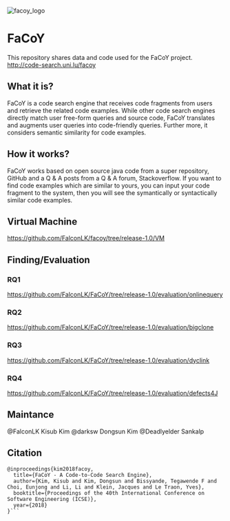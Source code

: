 ![facoy_logo](https://user-images.githubusercontent.com/26062775/29922353-86fa005c-8e55-11e7-88ef-42a735cf42c4.png)

# FaCoY
This repository shares data and code used for the FaCoY project.
http://code-search.uni.lu/facoy

## What it is?
FaCoY is a code search engine that receives code fragments from users and retrieve the related code examples. While other code search engines directly match user free-form queries and source code, FaCoY translates and augments user queries into code-friendly queries. Further more, it considers semantic similarity for code examples.

## How it works?
FaCoY works based on open source java code from a super repository, GitHub and a Q & A posts from a Q & A forum, Stackoverflow. If you want to find code examples which are similar to yours, you can input your code fragment to the system, then you will see the symantically or syntactically similar code examples.

## Virtual Machine
https://github.com/FalconLK/facoy/tree/release-1.0/VM

## Finding/Evaluation
### RQ1
https://github.com/FalconLK/FaCoY/tree/release-1.0/evaluation/onlinequery

### RQ2
https://github.com/FalconLK/FaCoY/tree/release-1.0/evaluation/bigclone

### RQ3
https://github.com/FalconLK/FaCoY/tree/release-1.0/evaluation/dyclink

### RQ4
https://github.com/FalconLK/FaCoY/tree/release-1.0/evaluation/defects4J

## Maintance
@FalconLK Kisub Kim
@darksw Dongsun Kim
@Deadlyelder Sankalp

## Citation
```
@inproceedings{kim2018facoy,
  title={FaCoY - A Code-to-Code Search Engine},
  author={Kim, Kisub and Kim, Dongsun and Bissyande, Tegawende F and Choi, Eunjong and Li, Li and Klein, Jacques and Le Traon, Yves},
  booktitle={Proceedings of the 40th International Conference on Software Engineering (ICSE)},
  year={2018}
}```

